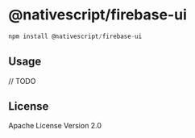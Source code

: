 # @nativescript/firebase-ui

```javascript
npm install @nativescript/firebase-ui
```

## Usage

// TODO

## License

Apache License Version 2.0
